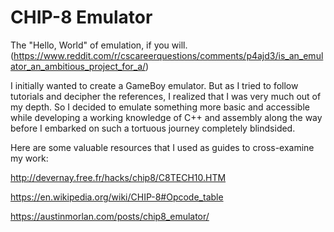 # CHIP-8 Emulator
The "Hello, World" of emulation, if you will. (https://www.reddit.com/r/cscareerquestions/comments/p4ajd3/is_an_emulator_an_ambitious_project_for_a/)  

I initially wanted to create a GameBoy emulator. But as I tried to follow tutorials and decipher the references, I realized that I was very much out of my depth. So I decided to emulate something more basic and accessible while developing a working knowledge of C++ and assembly along the way before I embarked on such a tortuous journey completely blindsided. 

Here are some valuable resources that I used as guides to cross-examine my work: 

http://devernay.free.fr/hacks/chip8/C8TECH10.HTM

https://en.wikipedia.org/wiki/CHIP-8#Opcode_table

https://austinmorlan.com/posts/chip8_emulator/

